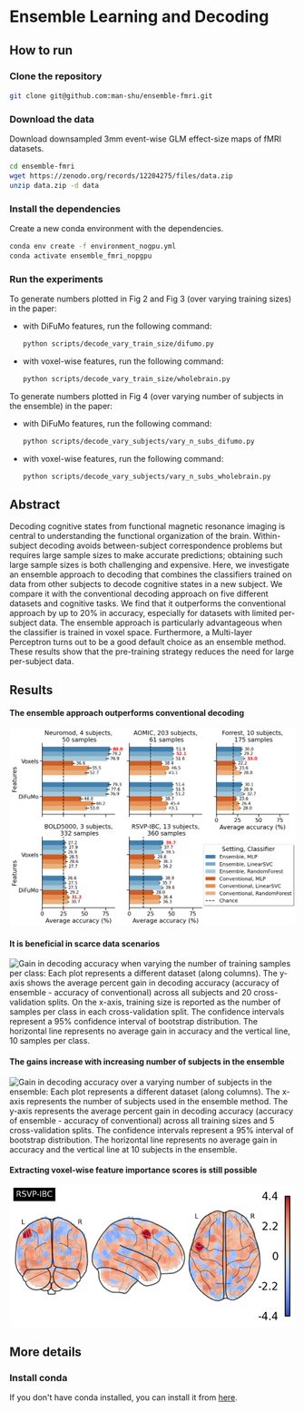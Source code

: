 # Ensemble Learning and Decoding

## How to run

### Clone the repository

```bash
git clone git@github.com:man-shu/ensemble-fmri.git
```

### Download the data

Download downsampled 3mm event-wise GLM effect-size maps of fMRI datasets.

```bash
cd ensemble-fmri
wget https://zenodo.org/records/12204275/files/data.zip
unzip data.zip -d data
```

### Install the dependencies

Create a new conda environment with the dependencies.

```bash
conda env create -f environment_nogpu.yml
conda activate ensemble_fmri_nopgpu
```

### Run the experiments

To generate numbers plotted in Fig 2 and Fig 3 (over varying training sizes) in the paper:

* with DiFuMo features, run the following command:

    ```bash
    python scripts/decode_vary_train_size/difumo.py
    ```

* with voxel-wise features, run the following command:

    ```bash
    python scripts/decode_vary_train_size/wholebrain.py
    ```

To generate numbers plotted in Fig 4 (over varying number of subjects in the ensemble) in the paper:

* with DiFuMo features, run the following command:

    ```bash
    python scripts/decode_vary_subjects/vary_n_subs_difumo.py
    ```

* with voxel-wise features, run the following command:

    ```bash
    python scripts/decode_vary_subjects/vary_n_subs_wholebrain.py
    ```


## Abstract

Decoding cognitive states from functional magnetic resonance imaging is central to understanding the functional organization of the brain. Within-subject decoding avoids between-subject correspondence problems but requires large sample sizes to make accurate predictions; obtaining such large sample sizes is both challenging and expensive. Here, we investigate an ensemble approach to decoding that combines the classifiers trained on data from other subjects to decode cognitive states in a new subject. We compare it with the conventional decoding approach on five different datasets and cognitive tasks. We find that it outperforms the conventional approach by up to 20\% in accuracy, especially for datasets with limited per-subject data. The ensemble approach is particularly advantageous when the classifier is trained in voxel space. Furthermore, a Multi-layer Perceptron turns out to be a good default choice as an ensemble method. These results show that the pre-training strategy reduces the need for large per-subject data.


## Results

#### The ensemble approach outperforms conventional decoding
![Average decoding accuracy: Each plot represents a different dataset (along columns). The average decoding accuracy is plotted along the x-axis. The averages are across all training sizes, subjects and 20 cross-validation splits. The error bars represent a 95\% confidence interval of the bootstrap distribution. The horizontal line represents the chance level of accuracy.](plots/bench_balanced_accuracy.png "Average decoding accuracy")

#### It is beneficial in scarce data scenarios
![Gain in decoding accuracy when varying the number of training samples per class: Each plot represents a different dataset (along columns). The y-axis shows the average percent gain in decoding accuracy (accuracy of ensemble - accuracy of conventional) across all subjects and 20 cross-validation splits. On the x-axis, training size is reported as the number of samples per class in each cross-validation split. The confidence intervals represent a 95% confidence interval of bootstrap distribution. The horizontal line represents no average gain in accuracy and the vertical line, 10 samples per class.](plots/gains_v_samples_per_class_balanced_accuracy.png "Gain in decoding accuracy when varying the number of training samples per class")

#### The gains increase with increasing number of subjects in the ensemble
![Gain in decoding accuracy over a varying number of subjects in the ensemble: Each plot represents a different dataset (along columns). The x-axis represents the number of subjects used in the ensemble method. The y-axis represents the average percent gain in decoding accuracy (accuracy of ensemble - accuracy of conventional) across all training sizes and 5 cross-validation splits. The confidence intervals represent a 95% interval of bootstrap distribution. The horizontal line represents no average gain in accuracy and the vertical line at 10 subjects in the ensemble.](plots/varysubs_vs_gain.png "Gain in decoding accuracy over a varying number of subjects in the ensemble")

#### Extracting voxel-wise feature importance scores is still possible
![](plots/supp/rsvp_difumo_RandomForest_sub-04_featimp_voxels_z_glass.png "Broca's area is important for decoding conditions in the RSVP language task")


## More details

### Install conda

If you don't have conda installed, you can install it from [here](https://docs.conda.io/en/latest/miniconda.html).